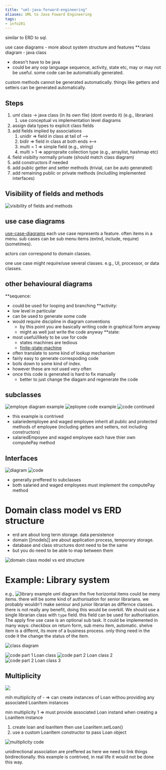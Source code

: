 ```yaml
---
title: "uml-java-forward-engineering"
aliases: UML to Java Foward Engineering
tags: 
- info201
---
```


similar to ERD to sql. 

use case diagrams - more about system structure and features
**class diagram - java class
- doesn't have to be java
- could be any oop language
sequence, activity, state etc, may or may not be useful. 
some code can be automatically generated.

custom methods cannot be generated automatically. things like getters and setters can be generated automatically.

## Steps
1. uml class -> java class (in its own file) (dont overdo it) (e.g., librarian)
	1. use conceptual vs implementation level diagrams
2. assign data types to explicit class fields
3. add fields implied by associations
	1. unidir ⇒ field in class at tail of -->
	2. bidir ⇒ field in class at both ends <-->
	3. multi = 1 ⇒ simple field (e.g., string)
	4. multi > 1 ⇒ appropraite collection type (e.g., arraylist, hashmap etc)
4. field visibilty normally private (should match class diagram)
5. add constructors if needed
6. add public getter and setter methods (trivial, can be auto generated)
7. add remaining public or private methods (includilng implemented interfaces)

## Visibility of fields and methods
![visibility of fields and methods](https://i.imgur.com/0xM09La.png)

## use case diagrams
[use-case-diagrams](notes/use-case-diagrams.md)
each use case represents a feature. often items in a menu. sub cases can be sub menu items (extnd, include, require) (sometimes).

actors *can* correspond to domain classes.

one use case might require/use several classes. e.g., UI, processor, or data classes.

## other behavioural diagrams
**sequence:
- could be used for looping and branching
**activity:
- low level in particular
- can be used to generate some code
- would require discipline in diagram conventions
	- by this point you are basically writing code in graphical form anyway
	- might as well just write the code anyway
**state: 
- most useful/likely to be use for code
	- states machines are tedious
	- [finite-state-machine](notes/finite-state-machine.md)
- often translate to some kind of lookup mechanism
- fairly easy to generate correspoding code
- boils down to some kind of index.
- however these are not used very often
- once this code is generated is hard to fix manually
	- better to just change the diagam and regenerate the code

## subclasses
![employe diagram example](https://i.imgur.com/EAiVEkt.png)
![eployee code example](https://i.imgur.com/bighWWJ.png)
![code continued](https://i.imgur.com/Hxcho66.png)

- this example is contrived
- salariedemployee and waged employee inherit all public and protected methods of employee (including getters and setters, not including constructors)
- salariedEmpoyee and waged employee each have thier own computePay method

## Interfaces
![diagram](https://i.imgur.com/pN660p0.png)
![code](https://i.imgur.com/iDyoeSE.png)

- generally preffered to subclasses
- both salaried and waged employees must implement the computePay method

# Domain class model vs ERD structure
- erd are about long term storage. data persistence
- domain [[models]] are about application process, temporary storage. 
- database and class structures dont need to be the same
- but you do need to be able to map between them

![domain class model vs erd structure](https://i.imgur.com/feN6a9W.png)

# Example: Library system
e.g., 
![library example uml diagram](https://i.imgur.com/u4CNXOb.png)
the five horizontal items could be meny items. there will be some kind of authorisation for senior librarians. we probably wouldn't make seniour and junior librarian as differnce classes. there is not really any benefit, doing this would be overkill. We should use a single librarian class with `type` field. this field can be used for authorisation. The apply fine use case is an optional sub task. It could be implemented in many ways: checkbox on return form, sub menu item, automatic. shelve item is a differnt, its more of a business process. only thing need in the code it the change the status of the item. 

![class diagram](https://i.imgur.com/VjyvYPe.png)

![code part 1 Loan class](https://i.imgur.com/6VoV54C.png)
![code part 2 Loan class 2](https://i.imgur.com/Q8yptdE.png)
![code part 2 Loan class 3](https://i.imgur.com/4Xst3ys.png)


## Multiplicity
![](https://i.imgur.com/yJIH7dK.png)

mih multiplicity of - ⇒ can create instances of Loan withou providing any associated LoanItem instances

min multiplicity 1 ⇒ must provide associated Loan instand when creating a LoanItem instance
1. create loan and loanItem then use LoanItem.setLoan()
2. use a custom LoanItem constructor to pass Loan object

![multiplicity code ](https://i.imgur.com/RKa9NBy.png)

unidirectional association are preffered as here we need to link things birdirectionally. this example is contrived, in real life it would not be done this way.
